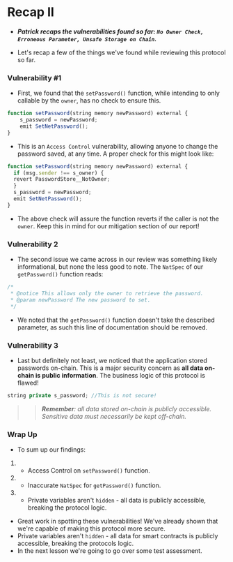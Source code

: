 # Recap II
- ***Patrick recaps the vulnerabilities found so far: `No Owner Check, Erroneous Parameter, Unsafe Storage on Chain`.***

- Let's recap a few of the things we've found while reviewing this protocol so far.

### Vulnerability #1
- First, we found that the `setPassword()` function, while intending to only callable by the `owner`, has no check to ensure this.

```js
function setPassword(string memory newPassword) external {
    s_password = newPassword;
    emit SetNetPassword();
}
```

- This is an `Access Control` vulnerability, allowing anyone to change the password saved, at any time. A proper check for this might look like:

```js
function setPassword(string memory newPassword) external {
  if (msg.sender !== s_owner) {
  revert PasswordStore__NotOwner;
  }
  s_password = newPassword;
  emit SetNetPassword();
}

```

- The above check will assure the function reverts if the caller is not the `owner`. Keep this in mind for our mitigation section of our report!

### Vulnerability 2
- The second issue we came across in our review was something likely informational, but none the less good to note. The `NatSpec` of our `getPassword()` function reads:

```js
/*
 * @notice This allows only the owner to retrieve the password.
 * @param newPassword The new password to set.
 */
```

- We noted that the `getPassword()` function doesn't take the described parameter, as such this line of documentation should be removed.

### Vulnerability 3
- Last but definitely not least, we noticed that the application stored passwords on-chain. This is a major security concern as **all data on-chain is public information**. The business logic of this protocol is flawed!

```js
string private s_password; //This is not secure!
```

>> _**Remember**: all data stored on-chain is publicly accessible. Sensitive data must necessarily be kept off-chain._

### Wrap Up
- To sum up our findings:

1. * Access Control on `setPassword()` function.
2. * Inaccurate `NatSpec` for `getPassword()` function.
3. * Private variables aren't `hidden` - all data is publicly accessible, breaking the protocol logic.

- Great work in spotting these vulnerabilities! We've already shown that we're capable of making this protocol more secure.
- Private variables aren't `hidden` - all data for smart contracts is publicly accessible, breaking the protocols logic.
- In the next lesson we're going to go over some test assessment.
